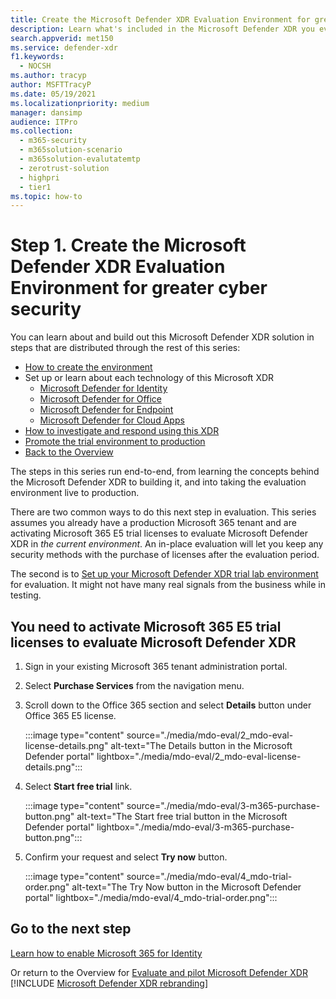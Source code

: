 ```yaml
---
title: Create the Microsoft Defender XDR Evaluation Environment for greater cyber security and XDR
description: Learn what's included in the Microsoft Defender XDR you evaluate, and se up your Microsoft Defender XDR trial lab or pilot environment by activating trial licenses. Start your XDR cyber security journey here and learn how to take that test to production.
search.appverid: met150
ms.service: defender-xdr
f1.keywords: 
  - NOCSH
ms.author: tracyp
author: MSFTTracyP
ms.date: 05/19/2021
ms.localizationpriority: medium
manager: dansimp 
audience: ITPro
ms.collection: 
  - m365-security
  - m365solution-scenario
  - m365solution-evalutatemtp
  - zerotrust-solution
  - highpri
  - tier1
ms.topic: how-to
---
```

# Step 1. Create the Microsoft Defender XDR Evaluation Environment for greater cyber security

You can learn about and build out this Microsoft Defender XDR solution in steps that are distributed through the rest of this series:

- [How to create the environment](eval-create-eval-environment.md)
- Set up or learn about each technology of this Microsoft XDR
    - [Microsoft Defender for Identity](eval-defender-identity-overview.md)
    - [Microsoft Defender for Office](eval-defender-office-365-overview.md)
    - [Microsoft Defender for Endpoint](eval-defender-endpoint-overview.md)
    - [Microsoft Defender for Cloud Apps](eval-defender-mcas-overview.md)
- [How to investigate and respond using this XDR](eval-defender-investigate-respond.md)
- [Promote the trial environment to production](eval-defender-promote-to-production.md)
- [Back to the Overview](eval-overview.md)

The steps in this series run end-to-end, from learning the concepts behind the Microsoft Defender XDR to building it, and into taking the evaluation environment live to production.

There are two common ways to do this next step in evaluation. This series assumes you already have a production Microsoft 365 tenant and are activating Microsoft 365 E5 trial licenses to evaluate Microsoft Defender XDR in *the current environment*. An in-place evaluation will let you keep any security methods with the purchase of licenses after the evaluation period.

The second is to  [Set up your Microsoft Defender XDR trial lab environment](setup-m365deval.md) for evaluation. It might not have many real signals from the business while in testing.

<a name='you-will-need-to-activate-e5-trial-licenses-to-evaluate-microsoft-365-defender'></a>

## You need to activate Microsoft 365 E5 trial licenses to evaluate Microsoft Defender XDR

1. Sign in your existing Microsoft 365 tenant administration portal.
2. Select **Purchase Services** from the navigation menu.
3. Scroll down to the Office 365 section and select **Details** button under Office 365 E5 license.

   :::image type="content" source="./media/mdo-eval/2_mdo-eval-license-details.png" alt-text="The Details button in the Microsoft Defender portal" lightbox="./media/mdo-eval/2_mdo-eval-license-details.png":::

4. Select **Start free trial** link.

   :::image type="content" source="./media/mdo-eval/3-m365-purchase-button.png" alt-text="The Start free trial button in the Microsoft Defender portal" lightbox="./media/mdo-eval/3-m365-purchase-button.png":::

5. Confirm your request and select **Try now** button.

   :::image type="content" source="./media/mdo-eval/4_mdo-trial-order.png" alt-text="The Try Now button in the Microsoft Defender portal" lightbox="./media/mdo-eval/4_mdo-trial-order.png":::

## Go to the next step

[Learn how to enable Microsoft 365 for Identity](eval-defender-identity-overview.md)

Or return to the Overview for [Evaluate and pilot Microsoft Defender XDR](eval-overview.md)
[!INCLUDE [Microsoft Defender XDR rebranding](../includes/defender-m3d-techcommunity.md)]
